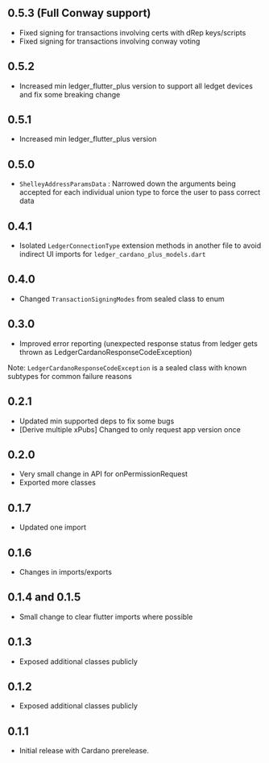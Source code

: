 ## 0.5.3 (Full Conway support)

- Fixed signing for transactions involving certs with dRep keys/scripts
- Fixed signing for transactions involving conway voting

## 0.5.2

- Increased min ledger_flutter_plus version to support all ledget devices and fix some breaking change

## 0.5.1

- Increased min ledger_flutter_plus version

## 0.5.0

- `ShelleyAddressParamsData` : Narrowed down the arguments being accepted for each individual union type to force the user to pass correct data

## 0.4.1

- Isolated `LedgerConnectionType` extension methods in another file to avoid indirect UI imports for `ledger_cardano_plus_models.dart`

## 0.4.0

- Changed `TransactionSigningModes` from sealed class to enum

## 0.3.0

- Improved error reporting (unexpected response status from ledger gets thrown as LedgerCardanoResponseCodeException)

Note: `LedgerCardanoResponseCodeException` is a sealed class with known subtypes for common failure reasons

## 0.2.1

- Updated min supported deps to fix some bugs
- [Derive multiple xPubs] Changed to only request app version once

## 0.2.0

- Very small change in API for onPermissionRequest
- Exported more classes

## 0.1.7

- Updated one import

## 0.1.6

- Changes in imports/exports

## 0.1.4 and 0.1.5

- Small change to clear flutter imports where possible

## 0.1.3

- Exposed additional classes publicly

## 0.1.2

- Exposed additional classes publicly

## 0.1.1

- Initial release with Cardano prerelease.
